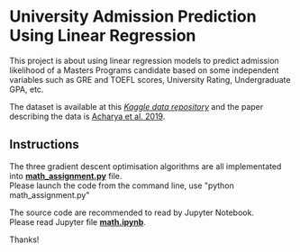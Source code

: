 # University Admission Prediction Using Linear Regression
This project is about using linear regression models to predict admission likelihood of a Masters Programs candidate based on some independent variables such as GRE and TOEFL scores, University Rating, Undergraduate GPA, etc.

The dataset is available at this [*Kaggle data repository*](https://www.kaggle.com/mohansacharya/graduate-admissions) and the paper describing the data is [Acharya et al. 2019](https://ieeexplore.ieee.org/document/8862140).


## Instructions
The three gradient descent optimisation algorithms are all implementated into [**math_assignment.py**](https://github.com/LetianLee/University-Admission-Prediction/blob/main/math_assignment.py) file.  
Please launch the code from the command line, use "python math_assignment.py"  


The source code are recommended to read by Jupyter Notebook.  
Please read Jupyter file [**math.ipynb**](https://github.com/LetianLee/University-Admission-Prediction/blob/main/math.ipynb).  

Thanks!
